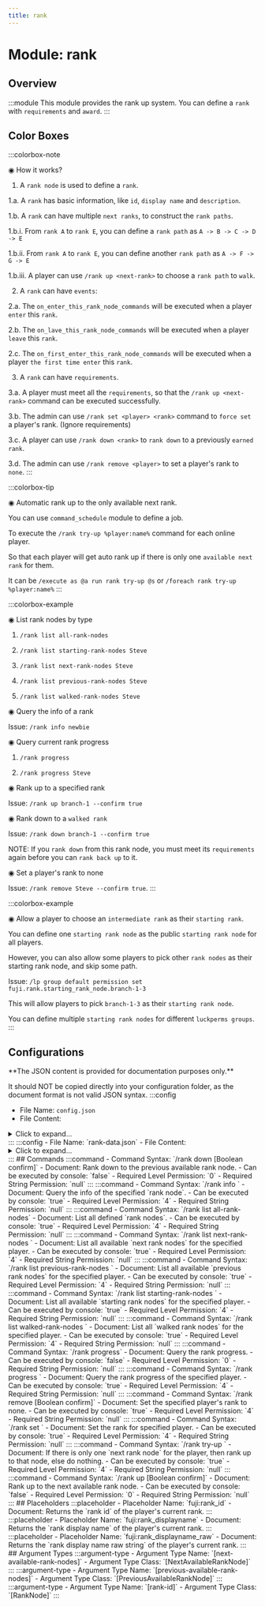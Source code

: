 ```yaml
---
title: rank
---
```



# Module: rank

## Overview
:::module
This module provides the rank up system.
You can define a `rank` with `requirements` and `award`.
:::
## Color Boxes

:::colorbox-note

◉ How it works?

1. A `rank node` is used to define a `rank`.

1.a. A `rank` has basic information, like `id`, `display name` and `description`.

1.b. A `rank` can have multiple `next ranks`, to construct the `rank paths`.

1.b.i. From `rank A` to `rank E`, you can define a `rank path` as `A -> B -> C -> D -> E`

1.b.ii. From `rank A` to `rank E`, you can define another `rank path` as `A -> F -> G -> E`

1.b.iii. A player can use `/rank up <next-rank>` to choose a `rank path` to `walk`.

2. A `rank` can have `events`:

2.a. The `on_enter_this_rank_node_commands` will be executed when a player `enter` this `rank`.

2.b. The `on_lave_this_rank_node_commands` will be executed when a player `leave` this `rank`.

2.c. The `on_first_enter_this_rank_node_commands` will be executed when a player `the first time enter` this `rank`.

3. A `rank` can have `requirements`.

3.a. A player must meet all the `requirements`, so that the `/rank up <next-rank>` command can be executed successfully.

3.b. The admin can use `/rank set <player> <rank>` command to `force set` a player's rank. (Ignore requirements)

3.c. A player can use `/rank down <rank>` to `rank down` to a previously `earned rank`.

3.d. The admin can use `/rank remove <player>` to set a player's rank to `none`.
:::

:::colorbox-tip

◉ Automatic rank up to the only available next rank.

You can use `command_schedule` module to define a job.

To execute the `/rank try-up %player:name%` command for each online player.

So that each player will get auto rank up if there is only one `available next rank` for them.

It can be `/execute as @a run rank try-up @s` or `/foreach rank try-up %player:name%`
:::

:::colorbox-example

◉ List rank nodes by type

1. `/rank list all-rank-nodes`

2. `/rank list starting-rank-nodes Steve`

3. `/rank list next-rank-nodes Steve`

4. `/rank list previous-rank-nodes Steve`

5. `/rank list walked-rank-nodes Steve`



◉ Query the info of a rank

Issue: `/rank info newbie`



◉ Query current rank progress

1. `/rank progress`

2. `/rank progress Steve`



◉ Rank up to a specified rank

Issue: `/rank up branch-1 --confirm true`



◉ Rank down to a `walked rank`

Issue: `/rank down branch-1 --confirm true`

NOTE: If you `rank down` from this rank node, you must meet its `requirements` again before you can `rank back up` to it.



◉ Set a player's rank to none

Issue: `/rank remove Steve --confirm true`.
:::

:::colorbox-example

◉ Allow a player to choose an `intermediate rank` as their `starting rank`.

You can define one `starting rank node` as the public `starting rank node` for all players.

However, you can also allow some players to pick other `rank nodes` as their starting rank node, and skip some path.

Issue: `/lp group default permission set fuji.rank.starting_rank_node.branch-1-3`

This will allow players to pick `branch-1-3` as their `starting rank node`.

You can define multiple `starting rank nodes` for different `luckperms groups`.
:::

## Configurations
<Admonition type="warning" icon="" title="">
**The JSON content is provided for documentation purposes only.**

It should NOT be copied directly into your configuration folder, as the document format is not valid JSON syntax.
</Admonition>
:::config
- File Name: `config.json`
- File Content: 
<details>

<summary>Click to expand...</summary>

```json showLineNumbers title="config/fuji/modules/rank/config.json"
{
  "starting_rank_node_id": "newbie",
  "no_rank_status_text": "<grey>[No Rank]",
  "graph": [
    {
      "enable": true,
      "id": "newbie",
      "display_name": "<dark_grey>Newbie</dark_grey>",
      "description": "<orange>This is the first line.\n<orange>This is the second line.",
      "next_rank_nodes": [
        "branch-1",
        "branch-2"
      ],
      "requirements": [],
      "events": {
        "on_enter_this_rank_node_commands": [
          "lp user %player:name% permission set group.rank-%fuji:rank_id%",
          "send-broadcast <#FFA1F5>Player %player:name% has been ranked up to %fuji:rank_displayname_raw%"
        ],
        "on_leave_this_rank_node_commands": [
          "lp user %player:name% permission unset group.rank-%fuji:rank_id%"
        ],
        "on_first_enter_this_rank_node_commands": [
          "when-online %player:name% send-message %player:name% <orange>You have received the ranked up bonus!",
          "when-online %player:name% give %player:name% minecraft:apple 1"
        ]
      }
    },
    {
      "enable": true,
      "id": "branch-1",
      "display_name": "<pink>Branch-1</pink>",
      "description": "<orange>This is the first line.\n<orange>This is the second line.",
      "next_rank_nodes": [
        "branch-1-1",
        "branch-1-2",
        "branch-1-3"
      ],
      "requirements": [
        {
          "description": "Have 16 dirt blocks in your inventory.",
          "commands": [
            "has-item? %player:name% minecraft:dirt 16"
          ]
        },
        {
          "description": "Have 8 apples in your inventory.",
          "commands": [
            "has-item? %player:name% minecraft:apple 8"
          ]
        },
        {
          "description": "Have 4 diamonds in your inventory.",
          "commands": [
            "has-item? %player:name% minecraft:diamond 4"
          ]
        },
        {
          "description": "Kill 2 zombies. (Currently %player:statistic_raw minecraft:killed minecraft:zombie%)",
          "commands": [
            "<=? %player:name% 2 %player:statistic_raw minecraft:killed minecraft:zombie%"
          ]
        },
        {
          "description": "Play for 5 seconds.",
          "commands": [
            "<=? %player:name% 100 %player:statistic_raw minecraft:play_time%"
          ]
        }
      ],
      "events": {
        "on_enter_this_rank_node_commands": [
          "lp user %player:name% permission set group.rank-%fuji:rank_id%",
          "send-broadcast <#FFA1F5>Player %player:name% has been ranked up to %fuji:rank_displayname_raw%"
        ],
        "on_leave_this_rank_node_commands": [
          "lp user %player:name% permission unset group.rank-%fuji:rank_id%"
        ],
        "on_first_enter_this_rank_node_commands": [
          "when-online %player:name% send-message %player:name% <orange>You have received the ranked up bonus!",
          "when-online %player:name% give %player:name% minecraft:apple 1"
        ]
      }
    },
    {
      "enable": true,
      "id": "branch-1-1",
      "display_name": "<pink>Branch-1-1</pink>",
      "description": "<orange>This is the first line.\n<orange>This is the second line.",
      "next_rank_nodes": [
        "expert"
      ],
      "requirements": [
        {
          "description": "Have 16 dirt blocks in your inventory.",
          "commands": [
            "has-item? %player:name% minecraft:dirt 16"
          ]
        },
        {
          "description": "Have 8 apples in your inventory.",
          "commands": [
            "has-item? %player:name% minecraft:apple 8"
          ]
        },
        {
          "description": "Have 4 diamonds in your inventory.",
          "commands": [
            "has-item? %player:name% minecraft:diamond 4"
          ]
        },
        {
          "description": "Kill 2 zombies. (Currently %player:statistic_raw minecraft:killed minecraft:zombie%)",
          "commands": [
            "<=? %player:name% 2 %player:statistic_raw minecraft:killed minecraft:zombie%"
          ]
        },
        {
          "description": "Play for 5 seconds.",
          "commands": [
            "<=? %player:name% 100 %player:statistic_raw minecraft:play_time%"
          ]
        }
      ],
      "events": {
        "on_enter_this_rank_node_commands": [
          "lp user %player:name% permission set group.rank-%fuji:rank_id%",
          "send-broadcast <#FFA1F5>Player %player:name% has been ranked up to %fuji:rank_displayname_raw%"
        ],
        "on_leave_this_rank_node_commands": [
          "lp user %player:name% permission unset group.rank-%fuji:rank_id%"
        ],
        "on_first_enter_this_rank_node_commands": [
          "when-online %player:name% send-message %player:name% <orange>You have received the ranked up bonus!",
          "when-online %player:name% give %player:name% minecraft:apple 1"
        ]
      }
    },
    {
      "enable": true,
      "id": "branch-1-2",
      "display_name": "<pink>Branch-1-2</pink>",
      "description": "<orange>This is the first line.\n<orange>This is the second line.",
      "next_rank_nodes": [
        "expert"
      ],
      "requirements": [
        {
          "description": "Have 16 dirt blocks in your inventory.",
          "commands": [
            "has-item? %player:name% minecraft:dirt 16"
          ]
        },
        {
          "description": "Have 8 apples in your inventory.",
          "commands": [
            "has-item? %player:name% minecraft:apple 8"
          ]
        },
        {
          "description": "Have 4 diamonds in your inventory.",
          "commands": [
            "has-item? %player:name% minecraft:diamond 4"
          ]
        },
        {
          "description": "Kill 2 zombies. (Currently %player:statistic_raw minecraft:killed minecraft:zombie%)",
          "commands": [
            "<=? %player:name% 2 %player:statistic_raw minecraft:killed minecraft:zombie%"
          ]
        },
        {
          "description": "Play for 5 seconds.",
          "commands": [
            "<=? %player:name% 100 %player:statistic_raw minecraft:play_time%"
          ]
        }
      ],
      "events": {
        "on_enter_this_rank_node_commands": [
          "lp user %player:name% permission set group.rank-%fuji:rank_id%",
          "send-broadcast <#FFA1F5>Player %player:name% has been ranked up to %fuji:rank_displayname_raw%"
        ],
        "on_leave_this_rank_node_commands": [
          "lp user %player:name% permission unset group.rank-%fuji:rank_id%"
        ],
        "on_first_enter_this_rank_node_commands": [
          "when-online %player:name% send-message %player:name% <orange>You have received the ranked up bonus!",
          "when-online %player:name% give %player:name% minecraft:apple 1"
        ]
      }
    },
    {
      "enable": true,
      "id": "branch-1-3",
      "display_name": "<pink>Branch-1-3</pink>",
      "description": "<orange>This is the first line.\n<orange>This is the second line.",
      "next_rank_nodes": [
        "expert"
      ],
      "requirements": [
        {
          "description": "Have 16 dirt blocks in your inventory.",
          "commands": [
            "has-item? %player:name% minecraft:dirt 16"
          ]
        },
        {
          "description": "Have 8 apples in your inventory.",
          "commands": [
            "has-item? %player:name% minecraft:apple 8"
          ]
        },
        {
          "description": "Have 4 diamonds in your inventory.",
          "commands": [
            "has-item? %player:name% minecraft:diamond 4"
          ]
        },
        {
          "description": "Kill 2 zombies. (Currently %player:statistic_raw minecraft:killed minecraft:zombie%)",
          "commands": [
            "<=? %player:name% 2 %player:statistic_raw minecraft:killed minecraft:zombie%"
          ]
        },
        {
          "description": "Play for 5 seconds.",
          "commands": [
            "<=? %player:name% 100 %player:statistic_raw minecraft:play_time%"
          ]
        }
      ],
      "events": {
        "on_enter_this_rank_node_commands": [
          "lp user %player:name% permission set group.rank-%fuji:rank_id%",
          "send-broadcast <#FFA1F5>Player %player:name% has been ranked up to %fuji:rank_displayname_raw%"
        ],
        "on_leave_this_rank_node_commands": [
          "lp user %player:name% permission unset group.rank-%fuji:rank_id%"
        ],
        "on_first_enter_this_rank_node_commands": [
          "when-online %player:name% send-message %player:name% <orange>You have received the ranked up bonus!",
          "when-online %player:name% give %player:name% minecraft:apple 1"
        ]
      }
    },
    {
      "enable": true,
      "id": "branch-2",
      "display_name": "<aqua>Branch-2</aqua>",
      "description": "<orange>This is the first line.\n<orange>This is the second line.",
      "next_rank_nodes": [
        "branch-2-1",
        "branch-2-2"
      ],
      "requirements": [
        {
          "description": "Have 16 dirt blocks in your inventory.",
          "commands": [
            "has-item? %player:name% minecraft:dirt 16"
          ]
        },
        {
          "description": "Have 8 apples in your inventory.",
          "commands": [
            "has-item? %player:name% minecraft:apple 8"
          ]
        },
        {
          "description": "Have 4 diamonds in your inventory.",
          "commands": [
            "has-item? %player:name% minecraft:diamond 4"
          ]
        },
        {
          "description": "Kill 2 zombies. (Currently %player:statistic_raw minecraft:killed minecraft:zombie%)",
          "commands": [
            "<=? %player:name% 2 %player:statistic_raw minecraft:killed minecraft:zombie%"
          ]
        },
        {
          "description": "Play for 5 seconds.",
          "commands": [
            "<=? %player:name% 100 %player:statistic_raw minecraft:play_time%"
          ]
        }
      ],
      "events": {
        "on_enter_this_rank_node_commands": [
          "lp user %player:name% permission set group.rank-%fuji:rank_id%",
          "send-broadcast <#FFA1F5>Player %player:name% has been ranked up to %fuji:rank_displayname_raw%"
        ],
        "on_leave_this_rank_node_commands": [
          "lp user %player:name% permission unset group.rank-%fuji:rank_id%"
        ],
        "on_first_enter_this_rank_node_commands": [
          "when-online %player:name% send-message %player:name% <orange>You have received the ranked up bonus!",
          "when-online %player:name% give %player:name% minecraft:apple 1"
        ]
      }
    },
    {
      "enable": true,
      "id": "branch-2-1",
      "display_name": "<aqua>Branch-2-1</aqua>",
      "description": "<orange>This is the first line.\n<orange>This is the second line.",
      "next_rank_nodes": [
        "expert"
      ],
      "requirements": [
        {
          "description": "Have 16 dirt blocks in your inventory.",
          "commands": [
            "has-item? %player:name% minecraft:dirt 16"
          ]
        },
        {
          "description": "Have 8 apples in your inventory.",
          "commands": [
            "has-item? %player:name% minecraft:apple 8"
          ]
        },
        {
          "description": "Have 4 diamonds in your inventory.",
          "commands": [
            "has-item? %player:name% minecraft:diamond 4"
          ]
        },
        {
          "description": "Kill 2 zombies. (Currently %player:statistic_raw minecraft:killed minecraft:zombie%)",
          "commands": [
            "<=? %player:name% 2 %player:statistic_raw minecraft:killed minecraft:zombie%"
          ]
        },
        {
          "description": "Play for 5 seconds.",
          "commands": [
            "<=? %player:name% 100 %player:statistic_raw minecraft:play_time%"
          ]
        }
      ],
      "events": {
        "on_enter_this_rank_node_commands": [
          "lp user %player:name% permission set group.rank-%fuji:rank_id%",
          "send-broadcast <#FFA1F5>Player %player:name% has been ranked up to %fuji:rank_displayname_raw%"
        ],
        "on_leave_this_rank_node_commands": [
          "lp user %player:name% permission unset group.rank-%fuji:rank_id%"
        ],
        "on_first_enter_this_rank_node_commands": [
          "when-online %player:name% send-message %player:name% <orange>You have received the ranked up bonus!",
          "when-online %player:name% give %player:name% minecraft:apple 1"
        ]
      }
    },
    {
      "enable": true,
      "id": "branch-2-2",
      "display_name": "<aqua>Branch-2-2</aqua>",
      "description": "<orange>This is the first line.\n<orange>This is the second line.",
      "next_rank_nodes": [
        "expert"
      ],
      "requirements": [
        {
          "description": "Have 16 dirt blocks in your inventory.",
          "commands": [
            "has-item? %player:name% minecraft:dirt 16"
          ]
        },
        {
          "description": "Have 8 apples in your inventory.",
          "commands": [
            "has-item? %player:name% minecraft:apple 8"
          ]
        },
        {
          "description": "Have 4 diamonds in your inventory.",
          "commands": [
            "has-item? %player:name% minecraft:diamond 4"
          ]
        },
        {
          "description": "Kill 2 zombies. (Currently %player:statistic_raw minecraft:killed minecraft:zombie%)",
          "commands": [
            "<=? %player:name% 2 %player:statistic_raw minecraft:killed minecraft:zombie%"
          ]
        },
        {
          "description": "Play for 5 seconds.",
          "commands": [
            "<=? %player:name% 100 %player:statistic_raw minecraft:play_time%"
          ]
        }
      ],
      "events": {
        "on_enter_this_rank_node_commands": [
          "lp user %player:name% permission set group.rank-%fuji:rank_id%",
          "send-broadcast <#FFA1F5>Player %player:name% has been ranked up to %fuji:rank_displayname_raw%"
        ],
        "on_leave_this_rank_node_commands": [
          "lp user %player:name% permission unset group.rank-%fuji:rank_id%"
        ],
        "on_first_enter_this_rank_node_commands": [
          "when-online %player:name% send-message %player:name% <orange>You have received the ranked up bonus!",
          "when-online %player:name% give %player:name% minecraft:apple 1"
        ]
      }
    },
    {
      "enable": true,
      "id": "expert",
      "display_name": "<purple>Expert</purple>",
      "description": "<orange>This is the first line.\n<orange>This is the second line.",
      "next_rank_nodes": [],
      "requirements": [
        {
          "description": "Have 16 dirt blocks in your inventory.",
          "commands": [
            "has-item? %player:name% minecraft:dirt 16"
          ]
        },
        {
          "description": "Have 8 apples in your inventory.",
          "commands": [
            "has-item? %player:name% minecraft:apple 8"
          ]
        },
        {
          "description": "Have 4 diamonds in your inventory.",
          "commands": [
            "has-item? %player:name% minecraft:diamond 4"
          ]
        },
        {
          "description": "Kill 2 zombies. (Currently %player:statistic_raw minecraft:killed minecraft:zombie%)",
          "commands": [
            "<=? %player:name% 2 %player:statistic_raw minecraft:killed minecraft:zombie%"
          ]
        },
        {
          "description": "Play for 5 seconds.",
          "commands": [
            "<=? %player:name% 100 %player:statistic_raw minecraft:play_time%"
          ]
        }
      ],
      "events": {
        "on_enter_this_rank_node_commands": [
          "lp user %player:name% permission set group.rank-%fuji:rank_id%",
          "send-broadcast <#FFA1F5>Player %player:name% has been ranked up to %fuji:rank_displayname_raw%"
        ],
        "on_leave_this_rank_node_commands": [
          "lp user %player:name% permission unset group.rank-%fuji:rank_id%"
        ],
        "on_first_enter_this_rank_node_commands": [
          "when-online %player:name% send-message %player:name% <orange>You have received the ranked up bonus!",
          "when-online %player:name% give %player:name% minecraft:apple 1"
        ]
      }
    }
  ]
}
```
</details>
:::
:::config
- File Name: `rank-data.json`
- File Content: 
<details>

<summary>Click to expand...</summary>

```json showLineNumbers title="config/fuji/modules/rank/rank-data.json"
{
  "rank_data_node_map": {}
}
```
</details>
:::
## Commands
:::command
- Command Syntax: `/rank down <PreviousAvailableRankNode previousRank> [Boolean confirm]`
- Document: Rank down to the previous available rank node.
- Can be executed by console: `false`
- Required Level Permission: `0`
- Required String Permission: `null`
:::
:::command
- Command Syntax: `/rank info <RankNode rankNode>`
- Document: Query the info of the specified `rank node`.
- Can be executed by console: `true`
- Required Level Permission: `4`
- Required String Permission: `null`
:::
:::command
- Command Syntax: `/rank list all-rank-nodes`
- Document: List all defined `rank nodes`.
- Can be executed by console: `true`
- Required Level Permission: `4`
- Required String Permission: `null`
:::
:::command
- Command Syntax: `/rank list next-rank-nodes <ServerPlayerEntity target>`
- Document: List all available `next rank nodes` for the specified player.
- Can be executed by console: `true`
- Required Level Permission: `4`
- Required String Permission: `null`
:::
:::command
- Command Syntax: `/rank list previous-rank-nodes <ServerPlayerEntity target>`
- Document: List all available `previous rank nodes` for the specified player.
- Can be executed by console: `true`
- Required Level Permission: `4`
- Required String Permission: `null`
:::
:::command
- Command Syntax: `/rank list starting-rank-nodes <ServerPlayerEntity target>`
- Document: List all available `starting rank nodes` for the specified player.
- Can be executed by console: `true`
- Required Level Permission: `4`
- Required String Permission: `null`
:::
:::command
- Command Syntax: `/rank list walked-rank-nodes <ServerPlayerEntity target>`
- Document: List all `walked rank nodes` for the specified player.
- Can be executed by console: `true`
- Required Level Permission: `4`
- Required String Permission: `null`
:::
:::command
- Command Syntax: `/rank progress`
- Document: Query the rank progress.
- Can be executed by console: `false`
- Required Level Permission: `0`
- Required String Permission: `null`
:::
:::command
- Command Syntax: `/rank progress <ServerPlayerEntity target>`
- Document: Query the rank progress of the specified player.
- Can be executed by console: `true`
- Required Level Permission: `4`
- Required String Permission: `null`
:::
:::command
- Command Syntax: `/rank remove <ServerPlayerEntity player> [Boolean confirm]`
- Document: Set the specified player's rank to none.
- Can be executed by console: `true`
- Required Level Permission: `4`
- Required String Permission: `null`
:::
:::command
- Command Syntax: `/rank set <ServerPlayerEntity target> <RankNode rankNode>`
- Document: Set the rank for specified player.
- Can be executed by console: `true`
- Required Level Permission: `4`
- Required String Permission: `null`
:::
:::command
- Command Syntax: `/rank try-up <ServerPlayerEntity target>`
- Document: If there is only one `next rank node` for the player, then rank up to that node, else do nothing.
- Can be executed by console: `true`
- Required Level Permission: `4`
- Required String Permission: `null`
:::
:::command
- Command Syntax: `/rank up <NextAvailableRankNode nextRank> [Boolean confirm]`
- Document: Rank up to the next available rank node.
- Can be executed by console: `false`
- Required Level Permission: `0`
- Required String Permission: `null`
:::
## Placeholders
:::placeholder
- Placeholder Name: `fuji:rank_id`
- Document: Returns the `rank id` of the player's current rank.
:::
:::placeholder
- Placeholder Name: `fuji:rank_displayname`
- Document: Returns the `rank display name` of the player's current rank.
:::
:::placeholder
- Placeholder Name: `fuji:rank_displayname_raw`
- Document: Returns the `rank display name raw string` of the player's current rank.
:::
## Argument Types
:::argument-type
- Argument Type Name: `[next-available-rank-nodes]`
- Argument Type Class: `[NextAvailableRankNode]`
:::
:::argument-type
- Argument Type Name: `[previous-available-rank-nodes]`
- Argument Type Class: `[PreviousAvailableRankNode]`
:::
:::argument-type
- Argument Type Name: `[rank-id]`
- Argument Type Class: `[RankNode]`
:::
